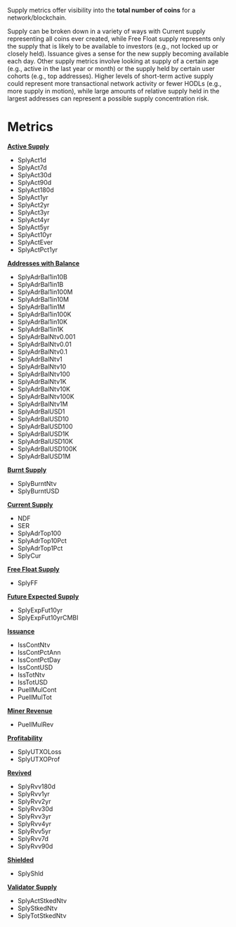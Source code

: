 
Supply metrics offer visibility into the **total number of coins** for a network/blockchain.&#x20;

Supply can be broken down in a variety of ways with Current supply representing all coins ever created, while Free Float supply represents only the supply that is likely to be available to investors (e.g., not locked up or closely held).  Issuance gives a sense for the new supply becoming available each day.  Other supply metrics involve looking at supply of a certain age (e.g., active in the last year or month) or the supply held by certain user cohorts (e.g., top addresses).   Higher levels of short-term active supply could represent more transactional network activity or fewer HODLs (e.g., more supply in motion), while large amounts of relative supply held in the largest addresses can represent a possible supply concentration risk.&#x20;

# Metrics

[**Active Supply**](active-supply.md)
* SplyAct1d
* SplyAct7d
* SplyAct30d
* SplyAct90d
* SplyAct180d
* SplyAct1yr
* SplyAct2yr
* SplyAct3yr
* SplyAct4yr
* SplyAct5yr
* SplyAct10yr
* SplyActEver
* SplyActPct1yr

[**Addresses with Balance**](addresses-with-balance.md)
* SplyAdrBal1in10B
* SplyAdrBal1in1B
* SplyAdrBal1in100M
* SplyAdrBal1in10M
* SplyAdrBal1in1M
* SplyAdrBal1in100K
* SplyAdrBal1in10K
* SplyAdrBal1in1K
* SplyAdrBalNtv0.001
* SplyAdrBalNtv0.01
* SplyAdrBalNtv0.1
* SplyAdrBalNtv1
* SplyAdrBalNtv10
* SplyAdrBalNtv100
* SplyAdrBalNtv1K
* SplyAdrBalNtv10K
* SplyAdrBalNtv100K
* SplyAdrBalNtv1M
* SplyAdrBalUSD1
* SplyAdrBalUSD10
* SplyAdrBalUSD100
* SplyAdrBalUSD1K
* SplyAdrBalUSD10K
* SplyAdrBalUSD100K
* SplyAdrBalUSD1M

[**Burnt Supply**](burnt-supply.md)
* SplyBurntNtv
* SplyBurntUSD

[**Current Supply**](current-supply.md)
* NDF
* SER
* SplyAdrTop100
* SplyAdrTop10Pct
* SplyAdrTop1Pct
* SplyCur

[**Free Float Supply**](free-float-supply.md)
* SplyFF

[**Future Expected Supply**](future-expected-supply.md)
* SplyExpFut10yr
* SplyExpFut10yrCMBI

[**Issuance**](supply-issuance.md)
* IssContNtv
* IssContPctAnn
* IssContPctDay
* IssContUSD
* IssTotNtv
* IssTotUSD
* PuellMulCont
* PuellMulTot

[**Miner Revenue**](miner-revenue.md)
* PuellMulRev

[**Profitability**](profitability.md)
* SplyUTXOLoss
* SplyUTXOProf

[**Revived**](revived-supply.md)
* SplyRvv180d
* SplyRvv1yr
* SplyRvv2yr
* SplyRvv30d
* SplyRvv3yr
* SplyRvv4yr
* SplyRvv5yr
* SplyRvv7d
* SplyRvv90d

[**Shielded**](shielded-supply.md)
* SplyShld

[**Validator Supply**](validator-supply.md)
* SplyActStkedNtv
* SplyStkedNtv
* SplyTotStkedNtv